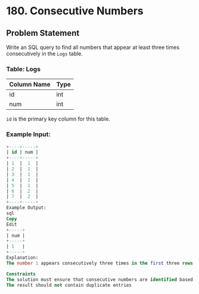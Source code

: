 # 180. Consecutive Numbers

## Problem Statement

Write an SQL query to find all numbers that appear at least three times consecutively in the `Logs` table.

### Table: Logs

| Column Name | Type    |
|-------------|---------|
| id          | int     |
| num         | int     |

`id` is the primary key column for this table.

### Example Input:

```sql
+----+-----+
| id | num |
+----+-----+
| 1  |  1  |
| 2  |  1  |
| 3  |  1  |
| 4  |  2  |
| 5  |  1  |
| 6  |  2  |
| 7  |  2  |
+----+-----+
Example Output:
sql
Copy
Edit
+-----+
| num |
+-----+
| 1   |
+-----+
Explanation:
The number 1 appears consecutively three times in the first three rows.

Constraints
The solution must ensure that consecutive numbers are identified based on increasing id values.
The result should not contain duplicate entries